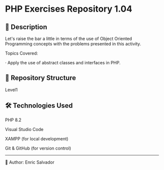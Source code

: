 # PHP Exercises Repository 1.04

## 📌 **Description**

Let's raise the bar a little in terms of the use of Object Oriented Programming concepts with the problems presented in this activity.

Topics Covered:

· Apply the use of abstract classes and interfaces in PHP.

## 📁 **Repository Structure**

 Level1 

## 🛠️ **Technologies Used**

PHP 8.2

Visual Studio Code

XAMPP (for local development)

Git & GitHub (for version control)

___

👤 Author: Enric Salvador
